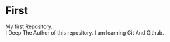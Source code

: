 # First
My first Repository.
<br>
I Deep The Author of this repository.
I am learning Git And Github.
